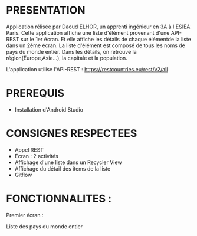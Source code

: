 # PRESENTATION

Application rélisée par Daoud ELHOR, un apprenti ingénieur en 3A à l'ESIEA Paris.
Cette application affiche une liste d'élément provenant d'une API-REST sur le 1er écran. Et elle affiche les détails de chaque élémentde la liste dans un 2ème écran.
La liste d'élément est composé de tous les noms de pays du monde entier. 
Dans les détails, on retrouve la région(Europe,Asie...), la capitale et la population.

L'application utilise l'API-REST : https://restcountries.eu/rest/v2/all

# PREREQUIS

- Installation d'Android Studio 

# CONSIGNES RESPECTEES

- Appel REST
- Ecran : 2 activités 
- Affichage d'une liste dans un Recycler View
- Affichage du détail des items de la liste
- Gitflow 


# FONCTIONNALITES : 

Premier écran : 

Liste des pays du monde entier




















